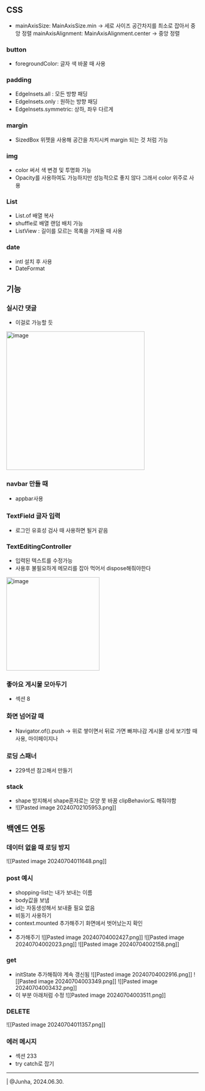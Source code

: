 ## CSS
* mainAxisSize: MainAxisSize.min -> 세로 사이즈 공간차지를 최소로 잡아서 중앙 정렬
mainAxisAlignment: MainAxisAlignment.center -> 중앙 정렬

### button
* foregroundColor: 글자 색 바꿀 때 사용

### padding
* EdgeInsets.all : 모든 방향 패딩
* EdgeInsets.only : 원하는 방향 패딩
* EdgeInsets.symmetric: 상하, 좌우 다르게

### margin
* SizedBox 위젯을 사용해 공간을 차지시켜 margin 되는 것 처럼 가능

### img
* color 써서 색 변경 및 투명화 가능
* Opacity를 사용하여도 가능하지만 성능적으로 좋지 않다 그래서 color 위주로 사용

### List
* List.of 배열 복사
* shuffle로 배열 랜덤 배치 가능
* ListView : 길이를 모르는 목록을 가져올 때 사용


### date
* intl 설치 후 사용
* DateFormat 




## 기능

### 실시간 댓글 
* 이걸로 가능할 듯
<img width="362" alt="image" src="https://github.com/Portunecookie/TiTo/assets/74090222/8fd785c8-44a9-4d77-b475-df57bae96e6f">

### navbar 만들 때 
* appbar사용

### TextField 글자 입력
* 로그인 유효성 검사 때 사용하면 될거 같음

### TextEditingController
* 입력된 텍스트를 수정가능
* 사용후 불필요하게 메모리를 잡아 먹어서 dispose해줘야한다
<img width="244" alt="image" src="https://github.com/Portunecookie/TiTo/assets/74090222/9259ff27-779b-486f-a111-7beb441ba92a">

### 좋아요 게시물 모아두기
 * 섹션 8


### 화면 넘어갈 때
* Navigator.of().push -> 위로 쌓이면서 뒤로 가면 빠져나감 게시물 상세 보기할 때 사용, 마이페이지나

### 로딩 스패너
- 229섹션 참고해서 만들기
### stack
*  shape 방지해서 shape혼자로는 모양 못 바꿈 clipBehavior도 해줘야함
* ![[Pasted image 20240702105953.png]]

## 백엔드 연동

### 데이터 없을 때 로딩 방지
![[Pasted image 20240704011648.png]]
### post 예시 
* shopping-list는 내가 보내는 이름
* body값을 보냄
* id는 자동생성해서 보내줄 필요 없음
* 비동기 사용하기
* context.mounted 추가해주기 화면에서 벗어났는지 확인
* 
* 추가해주기 ![[Pasted image 20240704002427.png]]
![[Pasted image 20240704002023.png]]
![[Pasted image 20240704002158.png]]
### get
* initState 추가해줘야 계속 갱신됨 
![[Pasted image 20240704002916.png]]
![[Pasted image 20240704003349.png]]
![[Pasted image 20240704003432.png]]
* 이 부분 아래처럼 수정
![[Pasted image 20240704003511.png]]
### DELETE
![[Pasted image 20240704011357.png]]

### 에러 메시지
- 섹션 233 
- try catch로 잡기
--- 
  
| @Junha, 2024.06.30.
